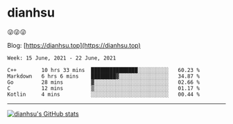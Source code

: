 
# dianhsu

:stuck_out_tongue_winking_eye::stuck_out_tongue_winking_eye::stuck_out_tongue_winking_eye:

Blog: [https://dianhsu.top](https://dianhsu.top)

<!--START_SECTION:waka-->
```text
Week: 15 June, 2021 - 22 June, 2021

C++        10 hrs 33 mins  ███████████████░░░░░░░░░░   60.23 % 
Markdown   6 hrs 6 mins    ████████▓░░░░░░░░░░░░░░░░   34.87 % 
Go         28 mins         ▓░░░░░░░░░░░░░░░░░░░░░░░░   02.66 % 
C          12 mins         ▒░░░░░░░░░░░░░░░░░░░░░░░░   01.17 % 
Kotlin     4 mins          ░░░░░░░░░░░░░░░░░░░░░░░░░   00.44 % 
```
<!--END_SECTION:waka-->

---

[![dianhsu's GitHub stats](https://github-readme-stats.vercel.app/api?username=dianhsu)](https://github.com/anuraghazra/github-readme-stats)
